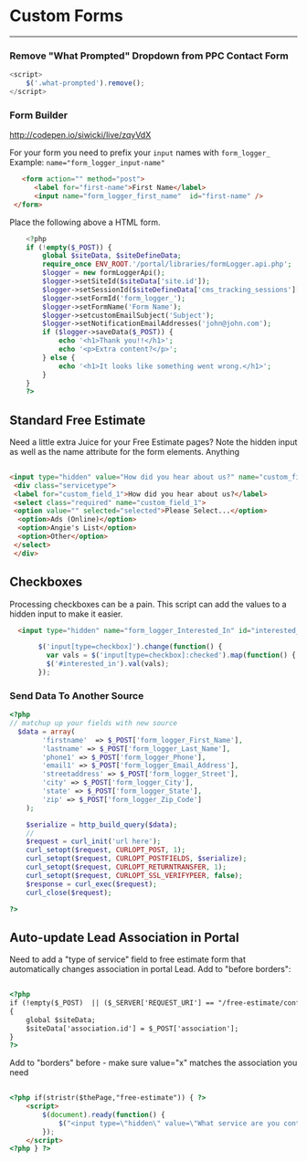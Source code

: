 # <i class="fas fa-align-left"></i> Custom Forms
***
### Remove "What Prompted" Dropdown from PPC Contact Form
```js
<script>
    $('.what-prompted').remove();
</script>
```

### Form Builder 

http://codepen.io/siwicki/live/zqyVdX


 



For your form you need to prefix your `input` names with `form_logger_`  
Example: `name="form_logger_input-name"`

```html
   <form action="" method="post">
      <label for="first-name">First Name</label>
      <input name="form_logger_first_name"  id="first-name" />
 </form>
```
 Place the following above a HTML form.
```php
    <?php
    if (!empty($_POST)) {
        global $siteData, $siteDefineData;
        require_once ENV_ROOT.'/portal/libraries/formLogger.api.php';
        $logger = new formLoggerApi();
        $logger->setSiteId($siteData['site.id']);
        $logger->setSessionId($siteDefineData['cms_tracking_sessions']['session.id']);
        $logger->setFormId('form_logger_');
        $logger->setFormName('Form Name');
        $logger->setcustomEmailSubject('Subject');
        $logger->setNotificationEmailAddresses('john@john.com');    
        if ($logger->saveData($_POST)) {
            echo '<h1>Thank you!!</h1>';
            echo '<p>Extra content?</p>';
        } else {
            echo '<h1>It looks like something went wrong.</h1>';
        }
    }
    ?>
  ```


## Standard Free Estimate 

Need a little extra Juice for your Free Estimate pages? Note the hidden input as well as the name attribute for the form elements. Anything 

```html
 
<input type="hidden" value="How did you hear about us?" name="custom_field_1_name" />
 <div class="servicetype">
 <label for="custom_field_1">How did you hear about us?</label>
 <select class="required" name="custom_field_1">
 <option value="" selected="selected">Please Select...</option>
  <option>Ads (Online)</option>
  <option>Angie's List</option>
  <option>Other</option>
 </select>
 </div>
```


## Checkboxes

Processing checkboxes can be a pain. This script can add the values to a hidden input to make it easier. 

```html
  <input type="hidden" name="form_logger_Interested_In" id="interested_in" value="">
```

```js
       $('input[type=checkbox]').change(function() {
         var vals = $('input[type=checkbox]:checked').map(function() { return $(this).val(); }).get().join(',');
         $('#interested_in').val(vals);
       });

```


### Send Data To Another Source

```php
<?php
// matchup up your fields with new source
  $data = array(
        'firstname'  => $_POST['form_logger_First_Name'],
        'lastname' => $_POST['form_logger_Last_Name'],
        'phone1' => $_POST['form_logger_Phone'],
        'email1' => $_POST['form_logger_Email_Address'],
        'streetaddress' => $_POST['form_logger_Street'],
        'city' => $_POST['form_logger_City'],
        'state' => $_POST['form_logger_State'],
        'zip' => $_POST['form_logger_Zip_Code']
    );

    $serialize = http_build_query($data);
    //
    $request = curl_init('url here');
    curl_setopt($request, CURLOPT_POST, 1);
    curl_setopt($request, CURLOPT_POSTFIELDS, $serialize);
    curl_setopt($request, CURLOPT_RETURNTRANSFER, 1);
    curl_setopt($request, CURLOPT_SSL_VERIFYPEER, false);
    $response = curl_exec($request);
    curl_close($request);

?>

```


## Auto-update Lead Association in Portal  

Need to add a "type of service" field to free estimate form that automatically changes association in portal Lead.
Add to "before borders":

```html
 
<?php
if (!empty($_POST)  || ($_SERVER['REQUEST_URI'] == "/free-estimate/confirmation.html") )
{
    global $siteData;
    $siteData['association.id'] = $_POST['association'];
}
?>
```

Add to "borders" before </html> - make sure value="x" matches the association you need 

```html
 
<?php if(stristr($thePage,"free-estimate")) { ?> 
    <script>
        $(document).ready(function() {
            $("<input type=\"hidden\" value=\"What service are you contacting us about?\" name=\"form_logger_What_Service_ID_name\" /><div class=\"servicetype\"><label for=\"What_Service_ID\">What service are you contacting us about? <span>*</span></label><select class=\"required\" name=\"association\"><option value=\"\"   class=\"service_selected\">Please Select...</option><option value=\"1\" data-assoc=\"1\">Basement Waterproofing</option><option value=\"3\" data-assoc=\"1\">Crawl Space Repair</option><option value=\"4\" data-assoc=\"1\">Foundation Repair</option><option value=\"130\" data-assoc=\"1\">Concrete Lifting</option><option value=\"2\" data-assoc=\"1\">Basement Finishing</option></select></div>").insertAfter("#display_lead_what_prompted_followup");
        });
    </script>
<?php } ?>
```
